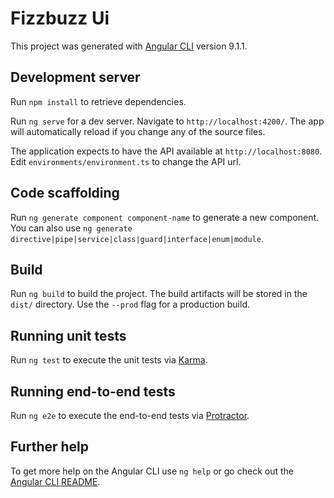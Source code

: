 # Fizzbuzz Ui

This project was generated with [Angular CLI](https://github.com/angular/angular-cli) version 9.1.1.

## Development server
Run `npm install` to retrieve dependencies.

Run `ng serve` for a dev server. Navigate to `http://localhost:4200/`. The app will automatically reload if you change any of the source files.

The application expects to have the API available at `http://localhost:8080`. Edit `environments/environment.ts` to change the API url.

## Code scaffolding

Run `ng generate component component-name` to generate a new component. You can also use `ng generate directive|pipe|service|class|guard|interface|enum|module`.

## Build

Run `ng build` to build the project. The build artifacts will be stored in the `dist/` directory. Use the `--prod` flag for a production build.

## Running unit tests

Run `ng test` to execute the unit tests via [Karma](https://karma-runner.github.io).

## Running end-to-end tests

Run `ng e2e` to execute the end-to-end tests via [Protractor](http://www.protractortest.org/).

## Further help

To get more help on the Angular CLI use `ng help` or go check out the [Angular CLI README](https://github.com/angular/angular-cli/blob/master/README.md).
